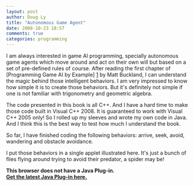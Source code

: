 ```yaml
---
layout: post
author: Doug Ly
title: "Autonomous Game Agent"
date: 2008-10-23 18:57
comments: true
categories: programming
---
```


I am always interested in game AI programming, specially autonomous game agents which move around and act on their own will but based on a set of pre-defined rules of course. 
After reading the first chapter of [Programming Game AI by Example] [1] by Matt Buckland, I can understand the magic behind those intelligent behaviors. I am very impressed to know how simple it is  to create those behaviors. But it's definitely not simple if one is not familiar with trigonometry and geometric algebra.

The code presented in this book is all C++. And I have a hard time to make those code built in Visual C++ 2008. It is guaranteed to work with Visual C++ 2005 only!
So I rolled up my sleeves and wrote my own code in Java. And I think this is the best way to test how much I understand the book.

<!-- more -->

So far, I have finished coding the following behaviors: arrive, seek, avoid, wandering and obstacle avoidance.

I put those behaviors in a single applet illustrated here. It's just a bunch of flies flying around trying to avoid their predator, a spider may be!

<object classid="clsid:8AD9C840-044E-11D1-B3E9-00805F499D93" codebase="http://java.sun.com/update/1.4.2/jinstall-1_4_2_12-windows-i586.cab" width="500" height="500" standby="Loading Processing software..."  >	
<param name="code" value="com.lyfam.game.agent.WanderingAvoidance" />
<param name="archive" value="http://autonomous-game-agent.googlecode.com/svn/trunk/SteeringBehavior/wandering.jar" />

<param name="mayscript" value="true" />
<param name="scriptable" value="true" />
	
<param name="image" value="loading.gif" />

<param name="boxmessage" value="Loading Processing software..." />
<param name="boxbgcolor" value="#000000" />
					
<param name="test_string" value="inner" />
				
<p>
<strong>
This browser does not have a Java Plug-in.
<br />
<a href="http://java.sun.com/products/plugin/downloads/index.html" title="Download Java Plug-in">
Get the latest Java Plug-in here.
</a>

</strong>
</p>

</object>

[1]: http://www.amazon.com/Programming-Game-Example-Mat-Buckland/dp/1556220782/ref=sr_1_5?ie=UTF8&s=books&qid=1224810375&sr=8-5
